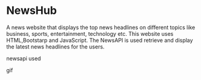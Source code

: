 # NewsHub
A news website that displays the top news headlines on different topics like business, sports,  entertainment, technology etc. 
This website uses HTML,Bootstarp and JavaScript.
The NewsAPI is used retrieve and display the latest news headlines for the users.

newsapi used

gif
